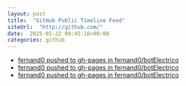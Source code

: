 ```yaml
---
layout: post
title:  "GitHub Public Timeline Feed"
siteUrl:  "http://github.com/"
date:  2025-01-22 09:45:16+00:00
categories: github
---
```

*  [fernand0 pushed to gh-pages in fernand0/botElectrico](https://github.com/fernand0/botElectrico/compare/dc0bdca3eb...6234f4f142)
*  [fernand0 pushed to gh-pages in fernand0/botElectrico](https://github.com/fernand0/botElectrico/compare/12c5c8fd77...4505374e57)
*  [fernand0 pushed to gh-pages in fernand0/botElectrico](https://github.com/fernand0/botElectrico/compare/bf04b7b1eb...97b28b6a7f)

